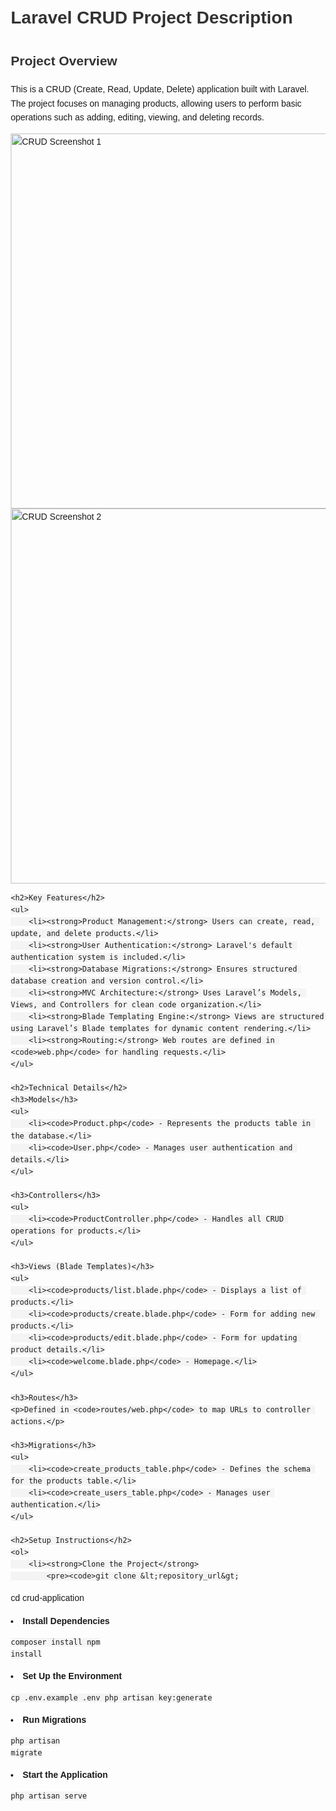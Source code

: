 <!DOCTYPE html>
<html lang="en">
<head>
    <meta charset="UTF-8">
    <meta name="viewport" content="width=device-width, initial-scale=1.0">
    <title>Laravel CRUD Project Description</title>
    <style>
        body { font-family: Arial, sans-serif; line-height: 1.6; margin: 20px; }
        h1, h2 { color: #333; }
        ul { list-style-type: none; padding: 0; }
        ul li { margin-bottom: 5px; }
        code { background: #f4f4f4; padding: 2px 4px; border-radius: 4px; }
    </style>
</head>
<body>
    <h1>Laravel CRUD Project Description</h1>
    <h2>Project Overview</h2>
    <p>This is a CRUD (Create, Read, Update, Delete) application built with Laravel. The project focuses on managing products, allowing users to perform basic operations such as adding, editing, viewing, and deleting records.</p>
    <img src="https://github.com/user-attachments/assets/df61ab1c-e6a1-4bfa-82c6-41080408e485" alt="CRUD Screenshot 1" width="600">
    <img src="https://github.com/user-attachments/assets/7fe96f50-646f-439b-9953-7d8d7275b64c" alt="CRUD Screenshot 2" width="600">
    
    <h2>Key Features</h2>
    <ul>
        <li><strong>Product Management:</strong> Users can create, read, update, and delete products.</li>
        <li><strong>User Authentication:</strong> Laravel's default authentication system is included.</li>
        <li><strong>Database Migrations:</strong> Ensures structured database creation and version control.</li>
        <li><strong>MVC Architecture:</strong> Uses Laravel’s Models, Views, and Controllers for clean code organization.</li>
        <li><strong>Blade Templating Engine:</strong> Views are structured using Laravel’s Blade templates for dynamic content rendering.</li>
        <li><strong>Routing:</strong> Web routes are defined in <code>web.php</code> for handling requests.</li>
    </ul>
    
    <h2>Technical Details</h2>
    <h3>Models</h3>
    <ul>
        <li><code>Product.php</code> - Represents the products table in the database.</li>
        <li><code>User.php</code> - Manages user authentication and details.</li>
    </ul>
    
    <h3>Controllers</h3>
    <ul>
        <li><code>ProductController.php</code> - Handles all CRUD operations for products.</li>
    </ul>
    
    <h3>Views (Blade Templates)</h3>
    <ul>
        <li><code>products/list.blade.php</code> - Displays a list of products.</li>
        <li><code>products/create.blade.php</code> - Form for adding new products.</li>
        <li><code>products/edit.blade.php</code> - Form for updating product details.</li>
        <li><code>welcome.blade.php</code> - Homepage.</li>
    </ul>
    
    <h3>Routes</h3>
    <p>Defined in <code>routes/web.php</code> to map URLs to controller actions.</p>
    
    <h3>Migrations</h3>
    <ul>
        <li><code>create_products_table.php</code> - Defines the schema for the products table.</li>
        <li><code>create_users_table.php</code> - Manages user authentication.</li>
    </ul>
    
    <h2>Setup Instructions</h2>
    <ol>
        <li><strong>Clone the Project</strong>
            <pre><code>git clone &lt;repository_url&gt;
cd crud-application</code></pre>
        </li>
        <li><strong>Install Dependencies</strong>
            <pre><code>composer install
npm install</code></pre>
        </li>
        <li><strong>Set Up the Environment</strong>
            <pre><code>cp .env.example .env
php artisan key:generate</code></pre>
        </li>
        <li><strong>Run Migrations</strong>
            <pre><code>php artisan migrate</code></pre>
        </li>
        <li><strong>Start the Application</strong>
            <pre><code>php artisan serve</code></pre>
        </li>
    </ol>
</body>
</html>
